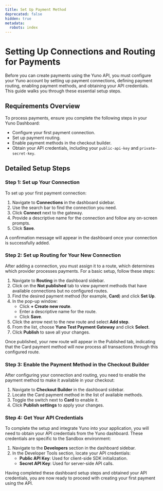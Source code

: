 ```yaml
---
title: Set Up Payment Method
deprecated: false
hidden: true
metadata:
  robots: index
---
```

# Setting Up Connections and Routing for Payments

Before you can create payments using the Yuno API, you must configure your Yuno account by setting up payment connections, defining payment routing, enabling payment methods, and obtaining your API credentials. This guide walks you through these essential setup steps.

## Requirements Overview

To process payments, ensure you complete the following steps in your Yuno Dashboard:

* Configure your first payment connection.
* Set up payment routing.
* Enable payment methods in the checkout builder.
* Obtain your API credentials, including your `public-api-key` and `private-secret-key`.

## Detailed Setup Steps

### Step 1: Set up Your Connection

To set up your first payment connection:

1. Navigate to **Connections** in the dashboard sidebar.
2. Use the search bar to find the connection you need.
3. Click **Connect** next to the gateway.
4. Provide a descriptive name for the connection and follow any on-screen prompts.
5. Click **Save**.

A confirmation message will appear in the dashboard once your connection is successfully added.

### Step 2: Set up Routing for Your New Connection

After adding a connection, you must assign it to a route, which determines which provider processes payments. For a basic setup, follow these steps:

1. Navigate to **Routing** in the dashboard sidebar.
2. Click on the **Not published** tab to view payment methods that have available connections but no configured routes.
3. Find the desired payment method (for example, **Card**) and click **Set Up**.
4. In the pop-up window:
   * Click **+ Create new route**.
   * Enter a descriptive name for the route.
   * Click **Save**.
5. Click the arrow next to the new route and select **Add step**.
6. From the list, choose **Yuno Test Payment Gateway** and click **Select**.
7. Click **Publish** to save all your changes.

Once published, your new route will appear in the Published tab, indicating that the Card payment method will now process all transactions through this configured route.

### Step 3: Enable the Payment Method in the Checkout Builder

After configuring your connection and routing, you need to enable the payment method to make it available in your checkout:

1. Navigate to **Checkout Builder** in the dashboard sidebar.
2. Locate the Card payment method in the list of available methods.
3. Toggle the switch next to **Card** to enable it.
4. Click **Publish settings** to apply your changes.

### Step 4: Get Your API Credentials

To complete the setup and integrate Yuno into your application, you will need to obtain your API credentials from the Yuno dashboard. These credentials are specific to the Sandbox environment:

1. Navigate to the **Developers** section in the dashboard sidebar.
2. In the Developer Tools section, locate your API credentials:
   * **Public API Key**: Used for client-side SDK initialization.
   * **Secret API Key**: Used for server-side API calls.

Having completed these dashboard setup steps and obtained your API credentials, you are now ready to proceed with creating your first payment using the API.